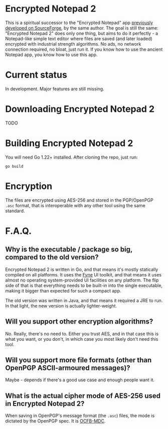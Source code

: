 # Encrypted Notepad 2

This is a spiritual successor to the "Encrypted Notepad" app [previously developed on SourceForge](https://sourceforge.net/projects/enotes/), by the same author. The goal is still the same: "Encrypted Notepad 2" does only one thing, but aims to do it perfectly - a Notepad-like simple text editor where files are saved (and later loaded) encrypted with industrial strength algorithms. No ads, no network connection required, no bloat, just run it. If you know how to use the ancient Notepad app, you know how to use this app.

# Current status

In development. Major features are still missing.

# Downloading Encrypted Notepad 2

TODO

# Building Encrypted Notepad 2

You will need Go 1.22+ installed. After cloning the repo, just run:

```
go build
```


# Encryption

The files are encrypted using AES-256 and stored in the PGP/OpenPGP `.asc` format, that is interoperable with any other tool using the same standard.

# F.A.Q.

## Why is the executable / package so big, compared to the old version?

Encrypted Notepad 2 is written in Go, and that means it's mostly statically compiled on all platforms. It uses the [Fyne](https://github.com/fyne-io/fyne) UI toolkit, and that means it uses almost no operating system-provided UI facilities on any platform. The flip side of that is that everything needs to be built-in into the single executable, making it bigger than expected for such a compact app.

The old version was written in Java, and that means it required a JRE to run. In that light, the new version is actually lighter-weight.

## Will you support other encryption algorithms?

No. Really, there's no need to. Either you trust AES, and in that case this is what you want, or you don't, in which case you most likely don't need this tool.

## Will you support more file formats (other than OpenPGP ASCII-armoured messages)?

Maybe - depends if there's a good use case and enough people want it.

## What is the actual cipher mode of AES-256 used in Encrypted Notepad 2?

When saving in OpenPGP's message format (the `.asc`) files, the mode is dictated by the OpenPGP spec. It is [OCFB-MDC](https://web.archive.org/web/20231230093732/https://articles.59.ca/doku.php?id=pgpfan:mdc).
